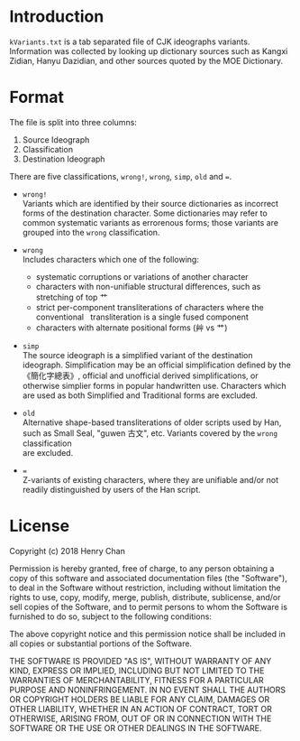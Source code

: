 # Introduction
`kVariants.txt` is a tab separated file of CJK ideographs variants. Information 
was collected by looking up dictionary sources such as Kangxi Zidian, Hanyu
Dazidian, and other sources quoted by the MOE Dictionary.

# Format
The file is split into three columns:  
1. Source Ideograph  
2. Classification  
3. Destination Ideograph

There are five classifications, `wrong!`, `wrong`, `simp`, `old` and `=`.
- `wrong!`  
  Variants which are identified by their source dictionaries as incorrect
  forms of the destination character. Some dictionaries may refer to common
  systematic variants as errorenous forms; those variants are grouped into the
  `wrong` classification.

- `wrong`  
  Includes characters which one of the following:
  - systematic corruptions or variations of another character 
  - characters with non-unifiable structural differences, such as stretching of
    top 艹  
  - strict per-component transliterations of characters where the conventional
    transliteration is a single fused component
  - characters with alternate positional forms (艸 vs 艹)

- `simp`  
  The source ideograph is a simplified variant of the destination ideograph.
  Simplification may be an official simplification defined by the 《簡化字總表》,
  official and unofficial derived simplifications, or otherwise simplier forms in
  popular handwritten use. Characters which are used as both Simplified and 
  Traditional forms are excluded.

- `old`  
  Alternative shape-based transliterations of older scripts used by Han, such as
  Small Seal, "guwen 古文", etc.  Variants covered by the `wrong` classification  
  are excluded.

- `=`  
  Z-variants of existing characters, where they are unifiable and/or not readily
  distinguished by users of the Han script.

# License
Copyright (c) 2018 Henry Chan

Permission is hereby granted, free of charge, to any person obtaining a copy
of this software and associated documentation files (the "Software"), to deal
in the Software without restriction, including without limitation the rights
to use, copy, modify, merge, publish, distribute, sublicense, and/or sell
copies of the Software, and to permit persons to whom the Software is
furnished to do so, subject to the following conditions:

The above copyright notice and this permission notice shall be included in all
copies or substantial portions of the Software.

THE SOFTWARE IS PROVIDED "AS IS", WITHOUT WARRANTY OF ANY KIND, EXPRESS OR
IMPLIED, INCLUDING BUT NOT LIMITED TO THE WARRANTIES OF MERCHANTABILITY,
FITNESS FOR A PARTICULAR PURPOSE AND NONINFRINGEMENT. IN NO EVENT SHALL THE
AUTHORS OR COPYRIGHT HOLDERS BE LIABLE FOR ANY CLAIM, DAMAGES OR OTHER
LIABILITY, WHETHER IN AN ACTION OF CONTRACT, TORT OR OTHERWISE, ARISING FROM,
OUT OF OR IN CONNECTION WITH THE SOFTWARE OR THE USE OR OTHER DEALINGS IN THE
SOFTWARE.

